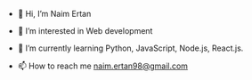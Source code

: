 - 👋 Hi, I’m Naim Ertan
- 👀 I’m interested in Web development
- 🌱 I’m currently learning Python, JavaScript, Node.js, React.js.

- 📫 How to reach me naim.ertan98@gmail.com


